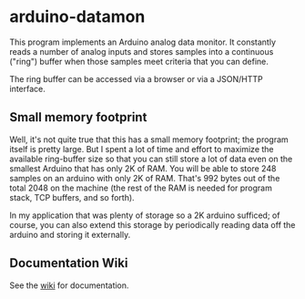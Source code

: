 # arduino-datamon
This program implements an Arduino analog data monitor. It constantly reads a number of analog inputs and stores samples into a continuous ("ring") buffer when those samples meet criteria that you can define.

The ring buffer can be accessed via a browser or via a JSON/HTTP interface.

## Small memory footprint
Well, it's not quite true that this has a small memory footprint; the program itself is pretty large. But I spent a lot of time and effort to maximize the available ring-buffer size so that you can still store a lot of data even on the smallest Arduino that has only 2K of RAM.  You will be able to store 248 samples on an arduino with only 2K of RAM.  That's 992 bytes out of the total 2048 on the machine (the rest of the RAM is needed for program stack, TCP buffers, and so forth).

In my application that was plenty of storage so a 2K arduino sufficed; of course, you can also extend this storage by periodically reading data off the arduino and storing it externally.


## Documentation Wiki
See the [wiki](https://github.com/outofmbufs/arduino-datamon/wiki) for documentation.

